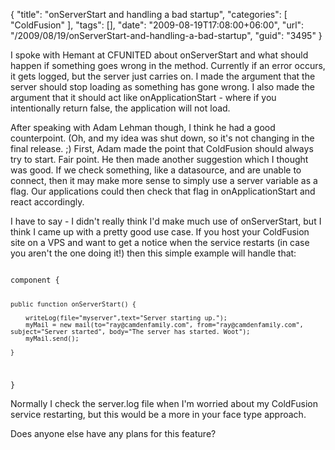 {
	"title": "onServerStart and handling a bad startup",
	"categories": [
		"ColdFusion"
	],
	"tags": [],
	"date": "2009-08-19T17:08:00+06:00",
	"url": "/2009/08/19/onServerStart-and-handling-a-bad-startup",
	"guid": "3495"
}

I spoke with Hemant at CFUNITED about onServerStart and what should happen if something goes wrong in the method. Currently if an error occurs, it gets logged, but the server just carries on. I made the argument that the server should stop loading as something has gone wrong. I also made the argument that it should act like onApplicationStart - where if you intentionally return false, the application will not load. 

After speaking with Adam Lehman though, I think he had a good counterpoint. (Oh, and my idea was shut down, so it's not changing in the final release. ;) First, Adam made the point that ColdFusion should always try to start. Fair point. He then made another suggestion which I thought was good. If we check something, like a datasource, and are unable to connect, then it may make more sense to simply use a server variable as a flag. Our applications could then check that flag in onApplicationStart and react accordingly. 

I have to say - I didn't really think I'd make much use of onServerStart, but I think I came up with a pretty good use case. If you host your ColdFusion site on a VPS and want to get a notice when the service restarts (in case you aren't the one doing it!) then this simple example will handle that:

<code>
component {

	public function onServerStart() {
	
		writeLog(file="myserver",text="Server starting up.");
		myMail = new mail(to="ray@camdenfamily.com", from="ray@camdenfamily.com", subject="Server started", body="The server has started. Woot");
		myMail.send();
		
	}

}
</code>

Normally I check the server.log file when I'm worried about my ColdFusion service restarting, but this would be a more in your face type approach.

Does anyone else have any plans for this feature?